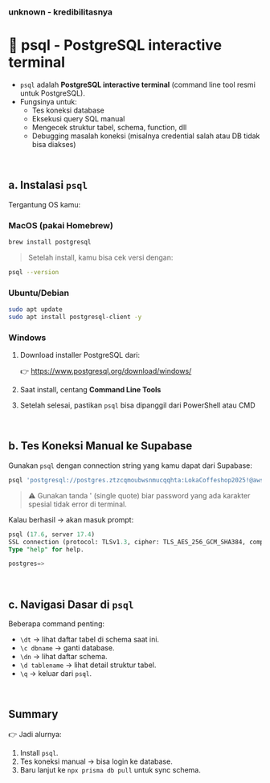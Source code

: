 ### unknown - kredibilitasnya 

# 📠 psql - **PostgreSQL interactive terminal**

- `psql` adalah **PostgreSQL interactive terminal** (command line tool resmi untuk PostgreSQL).
- Fungsinya untuk:
    - Tes koneksi database
    - Eksekusi query SQL manual
    - Mengecek struktur tabel, schema, function, dll
    - Debugging masalah koneksi (misalnya credential salah atau DB tidak bisa diakses)

<br/>

## a. Instalasi `psql`

Tergantung OS kamu:

### **MacOS (pakai Homebrew)**

```bash
brew install postgresql
```

> Setelah install, kamu bisa cek versi dengan:
> 

```bash
psql --version
```

### **Ubuntu/Debian**

```bash
sudo apt update
sudo apt install postgresql-client -y

```

### **Windows**

1. Download installer PostgreSQL dari:
    
    👉 https://www.postgresql.org/download/windows/
    
2. Saat install, centang **Command Line Tools**
3. Setelah selesai, pastikan `psql` bisa dipanggil dari PowerShell atau CMD

<br/>

## b. Tes Koneksi Manual ke Supabase

Gunakan `psql` dengan connection string yang kamu dapat dari Supabase:

```bash
psql 'postgresql://postgres.ztzcqmoubwsnmucqqhta:LokaCoffeshop2025!@aws-1-ap-southeast-1.pooler.supabase.com:5432/postgres?sslmode=require'
```

> ⚠️ Gunakan tanda ' (single quote) biar password yang ada karakter spesial tidak error di terminal.
> 

Kalau berhasil → akan masuk prompt:

```sql
psql (17.6, server 17.4)
SSL connection (protocol: TLSv1.3, cipher: TLS_AES_256_GCM_SHA384, compression: off, ALPN: none)
Type "help" for help.

postgres=>
```

<br/>

## c. Navigasi Dasar di `psql`

Beberapa command penting:

- `\dt` → lihat daftar tabel di schema saat ini.
- `\c dbname` → ganti database.
- `\dn` → lihat daftar schema.
- `\d tablename` → lihat detail struktur tabel.
- `\q` → keluar dari `psql`.

<br/>

## Summary

👉 Jadi alurnya:

1. Install `psql`.
2. Tes koneksi manual → bisa login ke database.
3. Baru lanjut ke `npx prisma db pull` untuk sync schema.

